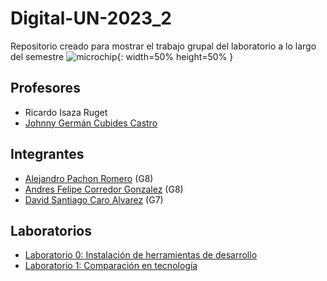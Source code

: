 
# Digital-UN-2023_2
Repositorio creado para mostrar el trabajo grupal del laboratorio a lo largo del semestre
![microchip](https://github.com/alpachonr/Digital-UN-2023_2/assets/70299021/d6e19845-8084-48af-91ca-b2c41aea208b){: width=50% height=50% } 
## Profesores
- Ricardo Isaza Ruget
- [Johnny Germán Cubides Castro ](https://github.com/johnnycubides)
## Integrantes
- [Alejandro Pachon Romero](https://github.com/alpachonr) (G8)
- [Andres Felipe Corredor Gonzalez](https://github.com/UNacorredorg) (G8)
- [David Santiago Caro Alvarez](https://github.com/zzdavid20zz)  (G7)
## Laboratorios
- [Laboratorio 0: Instalación de herramientas de desarrollo](lab0/README.md)
- [Laboratorio 1: Comparación en tecnología](lab1/README.md)

